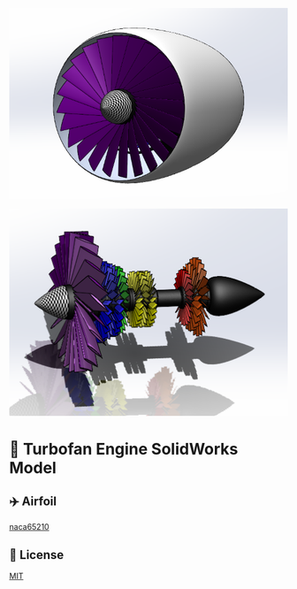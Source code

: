 <p align="center">
  <img src="https://github.com/dantevangelista/turbofan/blob/main/graphix/logo.png" />
</p>

<p align="center">
  <img src="https://github.com/dantevangelista/turbofan/blob/main/graphix/logo2.png" />
</p>


# 🛫 Turbofan Engine SolidWorks Model

## ✈️ Airfoil
[naca65210](https://github.com/dantevangelista/turbofan/blob/main/naca65210.txt)

## 🪪 License
[MIT](https://github.com/dantevangelista/turbofan/blob/main/LICENSE)

